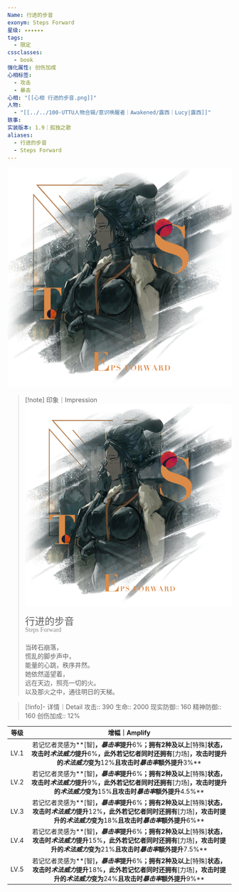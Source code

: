 ```yaml
---
Name: 行进的步音
exonym: Steps Forward
星级: ✦✦✦✦✦✦
tags:
  - 限定
cssclasses:
  - book
强化属性: 创伤加成
心相标签:
  - 攻击
  - 暴击
心相: "[[心相 行进的步音.png]]"
人物:
  - "[[../../100-UTTU人物合辑/意识唤醒者｜Awakened/露西｜Lucy|露西]]"
轶事: 
实装版本: 1.9｜孤独之歌
aliases:
  - 行进的步音
  - Steps Forward
---
```

![cover](assets/行进的步音｜Steps%20Forward.assets/心相%20行进的步音.png)

> [!note] 印象｜Impression
> ![心相 行进的步音|inlL|300](assets/行进的步音｜Steps%20Forward.assets/心相%20行进的步音.png)
> <p style="font-family: '家族宋', sans-serif; font-size: 22px; line-height: 0.75; text-indent: 0;">行进的步音<br><span style="font-family: serif; font-size: 14px; color: #888888;">Steps Forward</span></p>
> 
> 当砖石崩落，  
> 慌乱的脚步声中，  
> 能量的心跳，秩序井然。  
> 她依然遥望着，  
> 远在天边，照亮一切的火。  
> 以及那火之中，通往明日的天梯。

> [!info]- 详情｜Detail
> 攻击:: 390
> 生命:: 2000
> 现实防御:: 160
> 精神防御:: 160
> 创伤加成:: 12%

| 等级 |                        增幅｜Amplify                         |
| :--: | :----------------------------------------------------------: |
| LV.1 | 若记忆者灵感为**[智]**，*暴击率*提升**6%**；拥有2种及以上**[特殊]**状态，攻击时*术法威力*提升**6%**，此外若记忆者同时还拥有**[力场]**，攻击时提升的*术法威力*变为**12%**且攻击时*暴击率*额外提升**3%** |
| LV.2 | 若记忆者灵感为**[智]**，*暴击率*提升**6%**；拥有2种及以上**[特殊]**状态，攻击时*术法威力*提升**9%**，此外若记忆者同时还拥有**[力场]**，攻击时提升的*术法威力*变为**15%**且攻击时*暴击率*额外提升**4.5%** |
| LV.3 | 若记忆者灵感为**[智]**，*暴击率*提升**6%**；拥有2种及以上**[特殊]**状态，攻击时*术法威力*提升**12%**，此外若记忆者同时还拥有**[力场]**，攻击时提升的*术法威力*变为**18%**且攻击时*暴击率*额外提升**6%** |
| LV.4 | 若记忆者灵感为**[智]**，*暴击率*提升**6%**；拥有2种及以上**[特殊]**状态，攻击时*术法威力*提升**15%**，此外若记忆者同时还拥有**[力场]**，攻击时提升的*术法威力*变为**21%**且攻击时*暴击率*额外提升**7.5%** |
| LV.5 | 若记忆者灵感为**[智]**，*暴击率*提升**6%**；拥有2种及以上**[特殊]**状态，攻击时*术法威力*提升**18%**，此外若记忆者同时还拥有**[力场]**，攻击时提升的*术法威力*变为**24%**且攻击时*暴击率*额外提升**9%** |
